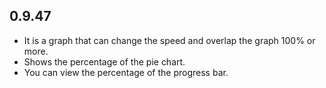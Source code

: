 ## 0.9.47

* It is a graph that can change the speed and overlap the graph 100% or more.
* Shows the percentage of the pie chart.
* You can view the percentage of the progress bar.
